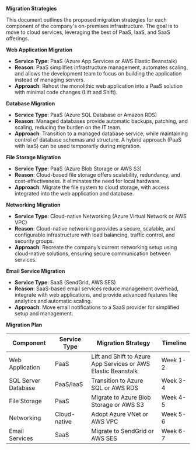 **Migration Strategies**

This document outlines the proposed migration strategies for each component of the company's on-premises infrastructure. The goal is to move to cloud services, leveraging the best of PaaS, IaaS, and SaaS offerings.

 **Web Application Migration**

- **Service Type**: PaaS (Azure App Services or AWS Elastic Beanstalk)
- **Reason**: PaaS simplifies infrastructure management, automates scaling, and allows the development team to focus on building the application instead of managing servers.
- **Approach**: Rehost the monolithic web application into a PaaS solution with minimal code changes (Lift and Shift).

**Database Migration**

- **Service Type**: PaaS (Azure SQL Database or Amazon RDS)
- **Reason**: Managed databases provide automatic backups, patching, and scaling, reducing the burden on the IT team.
- **Approach**: Transition to a managed database service, while maintaining control of database schemas and structure. A hybrid approach (PaaS with IaaS) can be used temporarily during migration.

 **File Storage Migration**

- **Service Type**: PaaS (Azure Blob Storage or AWS S3)
- **Reason**: Cloud-based file storage offers scalability, redundancy, and cost-effectiveness. It eliminates the need for local hardware.
- **Approach**: Migrate the file system to cloud storage, with access integrated into the web application and database.

**Networking Migration**

- **Service Type**: Cloud-native Networking (Azure Virtual Network or AWS VPC)
- **Reason**: Cloud-native networking provides a secure, scalable, and configurable infrastructure with load balancing, traffic control, and security groups.
- **Approach**: Recreate the company’s current networking setup using cloud-native solutions, ensuring secure communication between services.

 **Email Service Migration**

- **Service Type**: SaaS (SendGrid, AWS SES)
- **Reason**: SaaS-based email services reduce management overhead, integrate with web applications, and provide advanced features like analytics and automatic scaling.
- **Approach**: Move email notifications to a SaaS provider for simplified setup and management.

 **Migration Plan**

| Component             | Service Type     | Migration Strategy                 | Timeline    |
|-----------------------|------------------|------------------------------------|-------------|
| Web Application        | PaaS             | Lift and Shift to Azure App Services or AWS Elastic Beanstalk | Week 1-2    |
| SQL Server Database    | PaaS/IaaS        | Transition to Azure SQL or AWS RDS | Week 3-4    |
| File Storage           | PaaS             | Migrate to Azure Blob Storage or AWS S3 | Week 4-5    |
| Networking             | Cloud-native     | Adopt Azure VNet or AWS VPC        | Week 5-6    |
| Email Services         | SaaS             | Migrate to SendGrid or AWS SES     | Week 6-7    |
